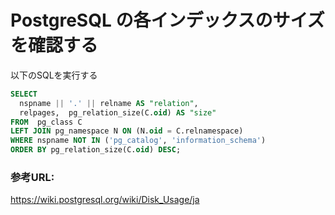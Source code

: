 # PostgreSQL の各インデックスのサイズを確認する

以下のSQLを実行する

```sql
SELECT 
  nspname || '.' || relname AS "relation",
  relpages,  pg_relation_size(C.oid) AS "size"
FROM  pg_class C
LEFT JOIN pg_namespace N ON (N.oid = C.relnamespace)
WHERE nspname NOT IN ('pg_catalog', 'information_schema')
ORDER BY pg_relation_size(C.oid) DESC;
```


### 参考URL:
https://wiki.postgresql.org/wiki/Disk_Usage/ja
